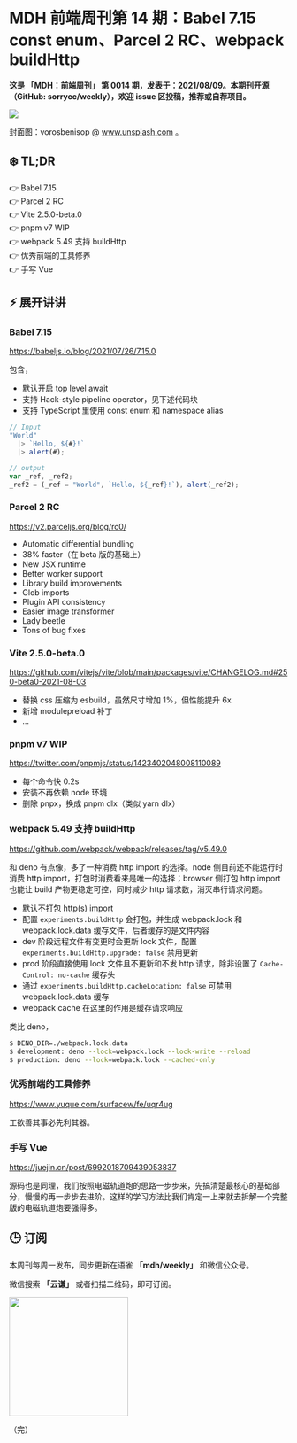 # MDH 前端周刊第 14 期：Babel 7.15 const enum、Parcel 2 RC、webpack buildHttp

**这是 「MDH：前端周刊」 第 0014 期，发表于：2021/08/09。本期刊开源（GitHub: sorrycc/weekly），欢迎 issue 区投稿，推荐或自荐项目。**

![](https://img.alicdn.com/imgextra/i1/O1CN017IqX5R24PvFLqUNNV_!!6000000007384-0-tps-1920-1281.jpg)

封面图：vorosbenisop @ www.unsplash.com 。


## ❄️ TL;DR

👉 Babel 7.15<br />
👉 Parcel 2 RC<br />
👉 Vite 2.5.0-beta.0<br />
👉 pnpm v7 WIP<br />
👉 webpack 5.49 支持 buildHttp<br />
👉 优秀前端的工具修养<br />
👉 手写 Vue<br />

## ⚡ 展开讲讲

### Babel 7.15
https://babeljs.io/blog/2021/07/26/7.15.0

包含，

* 默认开启 top level await
* 支持 Hack-style pipeline operator，见下述代码块
* 支持 TypeScript 里使用 const enum 和 namespace alias

```js
// Input
"World"
  |> `Hello, ${#}!`
  |> alert(#);

// output
var _ref, _ref2;
_ref2 = (_ref = "World", `Hello, ${_ref}!`), alert(_ref2);
```

### Parcel 2 RC
https://v2.parceljs.org/blog/rc0/

* Automatic differential bundling
* 38% faster（在 beta 版的基础上）
* New JSX runtime
* Better worker support
* Library build improvements
* Glob imports
* Plugin API consistency
* Easier image transformer
* Lady beetle
* Tons of bug fixes

### Vite 2.5.0-beta.0
https://github.com/vitejs/vite/blob/main/packages/vite/CHANGELOG.md#250-beta0-2021-08-03

* 替换 css 压缩为 esbuild，虽然尺寸增加 1%，但性能提升 6x
* 新增 modulepreload 补丁
* ...


### pnpm v7 WIP
https://twitter.com/pnpmjs/status/1423402048008110089

* 每个命令快 0.2s
* 安装不再依赖 node 环境
* 删除 pnpx，换成 pnpm dlx（类似 yarn dlx）

### webpack 5.49 支持 buildHttp
https://github.com/webpack/webpack/releases/tag/v5.49.0

和 deno 有点像，多了一种消费 http import 的选择。node 侧目前还不能运行时消费 http import，打包时消费看来是唯一的选择；browser 侧打包 http import 也能让 build 产物更稳定可控，同时减少 http 请求数，消灭串行请求问题。

* 默认不打包 http(s) import
* 配置 `experiments.buildHttp` 会打包，并生成 webpack.lock 和 webpack.lock.data 缓存文件，后者缓存的是文件内容
* dev 阶段远程文件有变更时会更新 lock 文件，配置 `experiments.buildHttp.upgrade: false` 禁用更新
* prod 阶段直接使用 lock 文件且不更新和不发 http 请求，除非设置了 `Cache-Control: no-cache` 缓存头
* 通过 `experiments.buildHttp.cacheLocation: false` 可禁用 webpack.lock.data 缓存
* webpack cache 在这里的作用是缓存请求响应

类比 deno，

```bash
$ DENO_DIR=./webpack.lock.data
$ development: deno --lock=webpack.lock --lock-write --reload
$ production: deno --lock=webpack.lock --cached-only
```

### 优秀前端的工具修养
https://www.yuque.com/surfacew/fe/uqr4ug

工欲善其事必先利其器。

### 手写 Vue
https://juejin.cn/post/6992018709439053837

源码也是同理，我们按照电磁轨道炮的思路一步步来，先搞清楚最核心的基础部分，慢慢的再一步步去进阶。这样的学习方法比我们肯定一上来就去拆解一个完整版的电磁轨道炮要强得多。


## 🕒 订阅

本周刊每周一发布，同步更新在语雀 **「mdh/weekly」** 和微信公众号。

微信搜索 **「云谦」** 或者扫描二维码，即可订阅。

<img src="https://img.alicdn.com/imgextra/i1/O1CN01jmrjUx1yw5LcPFMx0_!!6000000006642-0-tps-430-430.jpg" width="215" />

（完）
